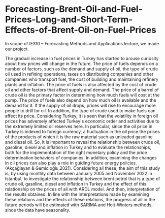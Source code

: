 # Forecasting-Brent-Oil-and-Fuel-Prices-Long-and-Short-Term-Effects-of-Brent-Oil-on-Fuel-Prices
In scope of IE310 – Forecasting Methods and Applications​ lecture, we made our project.

The gradual increase in fuel prices in Turkey has started to arouse curiosity about how prices will change in the future. The price of fuels depends on a number of factors, such as the demand and supply of oil, the type of crude oil used in refining operations, taxes on distributing companies and other companies who transport fuel, the cost of building and maintaining refinery plants and inflation. The price of fuels is also affected by the cost of crude oil and other factors that affect supply and demand. The price of a barrel of crude oil is the primary factor in determining how much fuels will cost at the pump. The price of fuels also depend on how much oil is available and the demand for it. If the supply of oil drops, prices will rise to encourage more people to drill for oil. In addition, the type of crude used to make fuels can affect its price.
Considering Turkey, it is seen that the volatility in foreign oil prices has adversely affected Turkey's economic order and activities due to the extremely limited oil reserves here. In particular, since the oil price in Turkey is indexed to foreign currency, a fluctuation in the oil price the prices of the products of which it is the raw material such as unleaded gasoline and diesel oil. So, it is important to reveal the relationship between crude oil, gasoline, diesel and inflation in Turkey and to evaluate the relationships, both for the implementation of the right monetary policy and the price determination behaviors of companies. In addition, examining the changes in oil prices can also play a role in guiding future energy policies. (Akçağlayan & Gemicioğlu,2021). Considering all these, the aim of this study is, by using monthly data between January 2005 and November 2022 in Istanbul, to investigate the relationship between brent petrol that is a type of crude oil, gasoline, diesel and inflation in Turkey and the effect of this relationship on the prices of all with ARDL model. And then, interpretation of the results obtained. In line with the interpretations made by examining these relations and the effects of these relations, the progress of all in the future periods will be estimated with SARIMA and Holt-Winters methods, since the data have seasonality.
